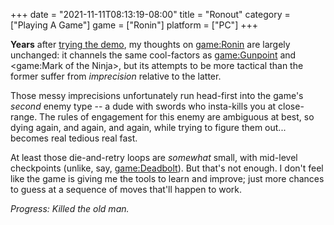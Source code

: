 +++
date = "2021-11-11T08:13:19-08:00"
title = "Ronout"
category = ["Playing A Game"]
game = ["Ronin"]
platform = ["PC"]
+++

<b>Years</b> after [trying the demo](%site.BaseURL%2015/07/04/swordpoint/), my thoughts on <game:Ronin> are largely unchanged: it channels the same cool-factors as <game:Gunpoint> and <game:Mark of the Ninja>, but its attempts to be more tactical than the former suffer from <i>imprecision</i> relative to the latter.

Those messy imprecisions unfortunately run head-first into the game's <i>second</i> enemy type -- a dude with swords who insta-kills you at close-range.  The rules of engagement for this enemy are ambiguous at best, so dying again, and again, and again, while trying to figure them out... becomes real tedious real fast.

At least those die-and-retry loops are <i>somewhat</i> small, with mid-level checkpoints (unlike, say, <game:Deadbolt>).  But that's not enough.  I don't feel like the game is giving me the tools to learn and improve; just more chances to guess at a sequence of moves that'll happen to work.

<i>Progress: Killed the old man.</i>
